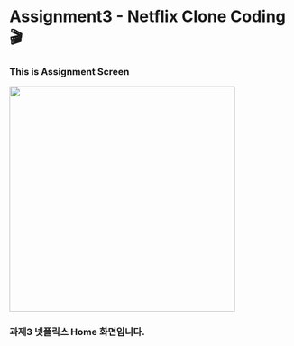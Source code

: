 # Assignment3 - Netflix Clone Coding 🎬
### This is Assignment Screen

<img src="https://github.com/user-attachments/assets/77d81471-d0d2-452e-baec-55245ba77e19" width="400"/>

### 과제3 넷플릭스 Home 화면입니다.
